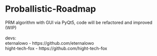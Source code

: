 <h1>Proballistic-Roadmap</h1>
PRM algorithm with GUI via PyQt5, code will be refactored and improved (WIP)
<br>
<br>
devs: <br>
eternalowo - https://github.com/eternalowo <br>
hight-tech-fox - https://github.com/hight-tech-fox

